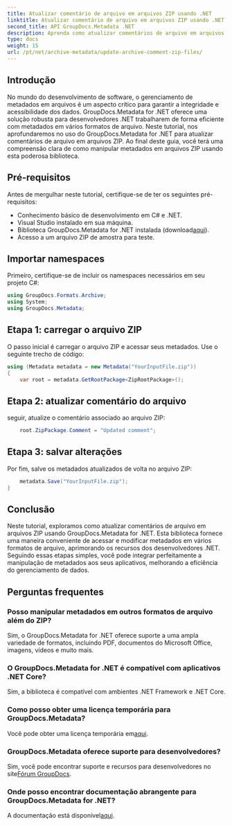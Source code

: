 ```yaml
---
title: Atualizar comentário de arquivo em arquivos ZIP usando .NET
linktitle: Atualizar comentário de arquivo em arquivos ZIP usando .NET
second_title: API GroupDocs.Metadata .NET
description: Aprenda como atualizar comentários de arquivo em arquivos ZIP usando GroupDocs.Metadata for .NET. Aprimore o gerenciamento de metadados em aplicativos C# sem esforço.
type: docs
weight: 15
url: /pt/net/archive-metadata/update-archive-comment-zip-files/
---
```

## Introdução
No mundo do desenvolvimento de software, o gerenciamento de metadados em arquivos é um aspecto crítico para garantir a integridade e acessibilidade dos dados. GroupDocs.Metadata for .NET oferece uma solução robusta para desenvolvedores .NET trabalharem de forma eficiente com metadados em vários formatos de arquivo. Neste tutorial, nos aprofundaremos no uso do GroupDocs.Metadata for .NET para atualizar comentários de arquivo em arquivos ZIP. Ao final deste guia, você terá uma compreensão clara de como manipular metadados em arquivos ZIP usando esta poderosa biblioteca.
## Pré-requisitos
Antes de mergulhar neste tutorial, certifique-se de ter os seguintes pré-requisitos:
- Conhecimento básico de desenvolvimento em C# e .NET.
- Visual Studio instalado em sua máquina.
-  Biblioteca GroupDocs.Metadata for .NET instalada (download[aqui](https://releases.groupdocs.com/metadata/net/)).
- Acesso a um arquivo ZIP de amostra para teste.

## Importar namespaces
Primeiro, certifique-se de incluir os namespaces necessários em seu projeto C#:
```csharp
using GroupDocs.Formats.Archive;
using System;
using GroupDocs.Metadata;
```
## Etapa 1: carregar o arquivo ZIP
O passo inicial é carregar o arquivo ZIP e acessar seus metadados. Use o seguinte trecho de código:
```csharp
using (Metadata metadata = new Metadata("YourInputFile.zip"))
{
    var root = metadata.GetRootPackage<ZipRootPackage>();
```
## Etapa 2: atualizar comentário do arquivo
seguir, atualize o comentário associado ao arquivo ZIP:
```csharp
    root.ZipPackage.Comment = "Updated comment";
```
## Etapa 3: salvar alterações
Por fim, salve os metadados atualizados de volta no arquivo ZIP:
```csharp
    metadata.Save("YourInputFile.zip");
}
```

## Conclusão
Neste tutorial, exploramos como atualizar comentários de arquivo em arquivos ZIP usando GroupDocs.Metadata for .NET. Esta biblioteca fornece uma maneira conveniente de acessar e modificar metadados em vários formatos de arquivo, aprimorando os recursos dos desenvolvedores .NET. Seguindo essas etapas simples, você pode integrar perfeitamente a manipulação de metadados aos seus aplicativos, melhorando a eficiência do gerenciamento de dados.

## Perguntas frequentes
### Posso manipular metadados em outros formatos de arquivo além do ZIP?
Sim, o GroupDocs.Metadata for .NET oferece suporte a uma ampla variedade de formatos, incluindo PDF, documentos do Microsoft Office, imagens, vídeos e muito mais.
### O GroupDocs.Metadata for .NET é compatível com aplicativos .NET Core?
Sim, a biblioteca é compatível com ambientes .NET Framework e .NET Core.
### Como posso obter uma licença temporária para GroupDocs.Metadata?
 Você pode obter uma licença temporária em[aqui](https://purchase.groupdocs.com/temporary-license/).
### GroupDocs.Metadata oferece suporte para desenvolvedores?
 Sim, você pode encontrar suporte e recursos para desenvolvedores no site[Fórum GroupDocs](https://forum.groupdocs.com/c/metadata/14).
### Onde posso encontrar documentação abrangente para GroupDocs.Metadata for .NET?
 A documentação está disponível[aqui](https://reference.groupdocs.com/metadata/net/).